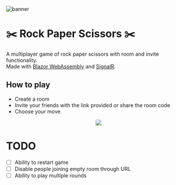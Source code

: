 ![banner](https://github.com/LorryGailius/Rock-Paper-Scissors/assets/31960595/fd940cc7-8170-40b6-a45c-cbb6125b8e9a)
# :scissors: Rock Paper Scissors :scissors:

A multiplayer game of rock paper scissors with room and invite functionality.</br>
Made with [Blazor WebAssembly](https://dotnet.microsoft.com/en-us/apps/aspnet/web-apps/blazor) and [SignalR](https://dotnet.microsoft.com/en-us/apps/aspnet/signalr).

## How to play
- Create a room
- Invite your friends with the link provided or share the room code
- Choose your move

<p align="center">
  <img src="https://github.com/LorryGailius/Rock-Paper-Scissors/assets/31960595/cdc6d193-5f35-455d-9840-a51f5d4a2014">
</p>

# TODO
- [ ] Ability to restart game
- [ ] Disable people joining empty room through URL
- [ ] Ability to play multiple rounds
